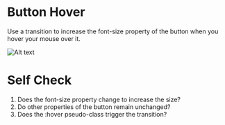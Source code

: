 # Button Hover

Use a transition to increase the font-size property of the button when you hover your mouse over it.


![Alt text](https://raw.githubusercontent.com/TheOdinProject/css-exercises/main/animation/01-button-hover/desired-outcome.gif)

# Self Check

1. Does the font-size property change to increase the size?
2. Do other properties of the button remain unchanged?
3. Does the :hover pseudo-class trigger the transition?